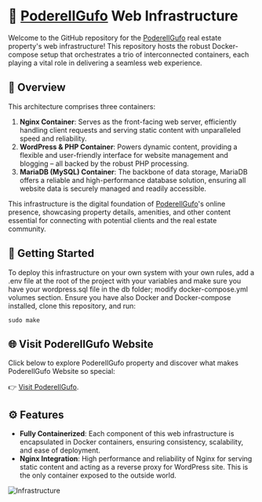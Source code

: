# 🏡 [PodereIlGufo](https://podereilgufo.42web.io) Web Infrastructure

Welcome to the GitHub repository for the [PodereIlGufo](https://podereilgufo.42web.io) real estate property's web infrastructure! This repository hosts the robust Docker-compose setup that orchestrates a trio of interconnected containers, each playing a vital role in delivering a seamless web experience.

## 📄 Overview

This architecture comprises three containers:

1. **Nginx Container**: Serves as the front-facing web server, efficiently handling client requests and serving static content with unparalleled speed and reliability.
2. **WordPress & PHP Container**: Powers dynamic content, providing a flexible and user-friendly interface for website management and blogging – all backed by the robust PHP processing.
3. **MariaDB (MySQL) Container**: The backbone of data storage, MariaDB offers a reliable and high-performance database solution, ensuring all website data is securely managed and readily accessible.

This infrastructure is the digital foundation of [PodereIlGufo](https://podereilgufo.42web.io)'s online presence, showcasing property details, amenities, and other content essential for connecting with potential clients and the real estate community.

## 🚀 Getting Started

To deploy this infrastructure on your own system with your own rules, add a .env file at the root of the project with your variables and make sure you have your wordpress.sql file in the db folder; modify docker-compose.yml volumes section. Ensure you have also Docker and Docker-compose installed, clone this repository, and run:

```sudo make```

## 🌐 Visit PodereIlGufo Website

Click below to explore PodereIlGufo property and discover what makes PodereIlGufo Website so special:

👉 [Visit PodereIlGufo](https://podereilgufo.42web.io).


## ⚙️ Features

- **Fully Containerized**: Each component of this web infrastructure is encapsulated in Docker containers, ensuring consistency, scalability, and ease of deployment.
- **Nginx Integration**: High performance and reliability of Nginx for serving static content and acting as a reverse proxy for WordPress site. This is the only container exposed to the outside world.

![Infrastructure](Infrastructure.png)
